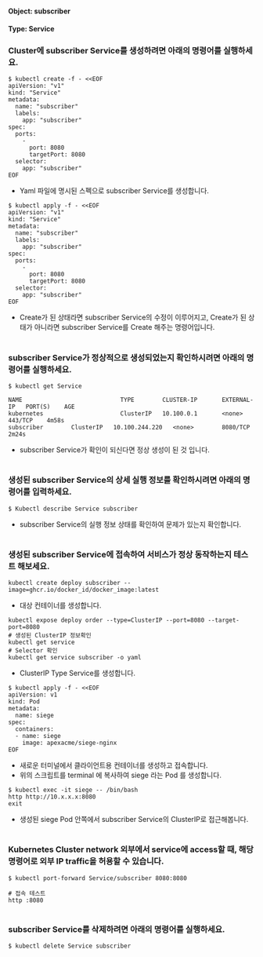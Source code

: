 
#### Object: subscriber
#### Type: Service

### Cluster에 subscriber Service를 생성하려면 아래의 명령어를 실행하세요.

```
$ kubectl create -f - <<EOF 
apiVersion: "v1"
kind: "Service"
metadata: 
  name: "subscriber"
  labels: 
    app: "subscriber"
spec: 
  ports: 
    - 
      port: 8080
      targetPort: 8080
  selector: 
    app: "subscriber"
EOF
```
- Yaml 파일에 명시된 스펙으로 subscriber Service를 생성합니다.  

```
$ kubectl apply -f - <<EOF 
apiVersion: "v1"
kind: "Service"
metadata: 
  name: "subscriber"
  labels: 
    app: "subscriber"
spec: 
  ports: 
    - 
      port: 8080
      targetPort: 8080
  selector: 
    app: "subscriber"
EOF
```
- Create가 된 상태라면 subscriber Service의 수정이 이루어지고, Create가 된 상태가 아니라면 subscriber Service를 Create 해주는 명령어입니다.
#

### subscriber Service가 정상적으로 생성되었는지 확인하시려면 아래의 명령어를 실행하세요.

```
$ kubectl get Service

NAME                            TYPE        CLUSTER-IP       EXTERNAL-IP   PORT(S)    AGE
kubernetes                      ClusterIP   10.100.0.1       <none>        443/TCP    4m58s
subscriber        ClusterIP   10.100.244.220   <none>        8080/TCP   2m24s

```
- subscriber Service가 확인이 되신다면 정상 생성이 된 것 입니다.
#

### 생성된 subscriber Service의 상세 실행 정보를 확인하시려면 아래의 명령어를 입력하세요.

```
$ Kubectl describe Service subscriber
```
- subscriber Service의 실행 정보 상태를 확인하여 문제가 있는지 확인합니다.
#

### 생성된 subscriber Service에 접속하여 서비스가 정상 동작하는지 테스트 해보세요.

```
kubectl create deploy subscriber --image=ghcr.io/docker_id/docker_image:latest
```
- 대상 컨테이너를 생성합니다.  

```
kubectl expose deploy order --type=ClusterIP --port=8080 --target-port=8080
# 생성된 ClusterIP 정보확인
kubectl get service 
# Selector 확인
kubectl get service subscriber -o yaml
```
- ClusterIP Type Service를 생성합니다.

```
$ kubectl apply -f - <<EOF
apiVersion: v1
kind: Pod
metadata:
  name: siege
spec:
  containers:
  - name: siege
    image: apexacme/siege-nginx
EOF
```
- 새로운 터미널에서 클라이언트용 컨테이너를 생성하고 접속합니다.
- 위의 스크립트를 terminal 에 복사하여 siege 라는 Pod 를 생성합니다.  

```
$ kubectl exec -it siege -- /bin/bash
http http://10.x.x.x:8080
exit
```
- 생성된 siege Pod 안쪽에서 subscriber Service의 ClusterIP로 접근해봅니다.
#

### Kubernetes Cluster network 외부에서 service에 access할 때, 해당 명령어로 외부 IP traffic을 허용할 수 있습니다.

```
$ kubectl port-forward Service/subscriber 8080:8080

# 접속 테스트
http :8080
```
#

### subscriber Service를 삭제하려면 아래의 명령어를 실행하세요.

```
$ kubectl delete Service subscriber
```
#

